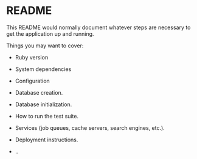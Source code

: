 # README

This README would normally document whatever steps are necessary to get the
application up and running.

Things you may want to cover:

* Ruby version

* System dependencies

* Configuration

* Database creation.

* Database initialization.

* How to run the test suite.

* Services (job queues, cache servers, search engines, etc.).

* Deployment instructions.

* ..
